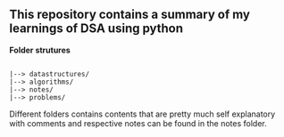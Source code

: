 ## This repository contains a summary of my learnings of DSA using python

**Folder strutures**

```

|--> datastructures/
|--> algorithms/
|--> notes/
|--> problems/

```

Different folders contains contents that are pretty much self explanatory with comments and respective notes can be found in the notes folder.
